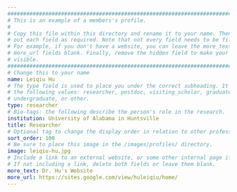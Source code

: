 ```yaml
---
################################################################################
# This is an example of a members's profile.                                   #
#                                                                              #
# Copy this file within this directory and rename it to your name. Then fill   #
# out each field as required. Note that not every field needs to be filled out.#
# For example, if you don't have a website, you can leave the more_text and    #
# more_url fields blank. Finally, remove the hidden field to make your profile #
# visible.                                                                     #
################################################################################
# Change this to your name
name: Leiqiu Hu
# The type field is used to place you under the correct subheading. It may be of
# the following values: researcher, postdoc, visiting_scholar, graduate,
# undergraduate, or other.
type: researcher
# Bio-tags: the following describe the person's role in the research.
institution: University of Alabama in Huntsville
title: Researcher
# Optional tag to change the display order in relation to other professors
sort_order: 100
# Be sure to place this image in the /images/profiles/ directory.
image: leiqiu-hu.jpg
# Include a link to an external website, or some other internal page if desired.
# If not including a link, delete both fields or leave them blank.
more_text: Dr. Hu's Website
more_url: https://sites.google.com/view/huleiqiu/home/
---
```


